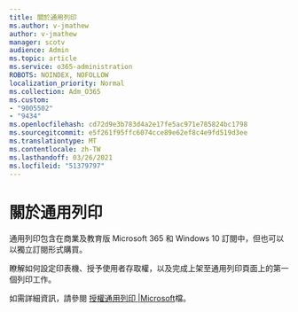 ```yaml
---
title: 關於通用列印
ms.author: v-jmathew
author: v-jmathew
manager: scotv
audience: Admin
ms.topic: article
ms.service: o365-administration
ROBOTS: NOINDEX, NOFOLLOW
localization_priority: Normal
ms.collection: Adm_O365
ms.custom:
- "9005502"
- "9434"
ms.openlocfilehash: cd72d9e3b783d4a2e17fe5ac971e785824bc1798
ms.sourcegitcommit: e5f261f95ffc6074cce89e62ef8c4e9fd519d3ee
ms.translationtype: MT
ms.contentlocale: zh-TW
ms.lasthandoff: 03/26/2021
ms.locfileid: "51379797"
---
```

# <a name="about-universal-print"></a>關於通用列印

通用列印包含在商業及教育版 Microsoft 365 和 Windows 10 訂閱中，但也可以以獨立訂閱形式購買。

瞭解如何設定印表機、授予使用者存取權，以及完成上架至通用列印頁面上的第一個列印工作。

如需詳細資訊，請參閱 [授權通用列印 |Microsoft](https://docs.microsoft.com/universal-print/fundamentals/universal-print-license)檔。

